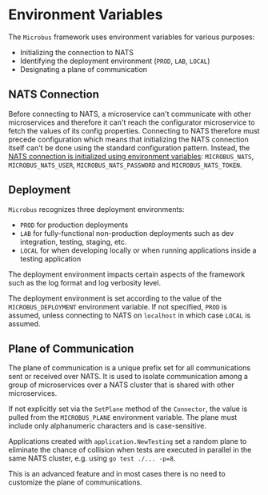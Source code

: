 # Environment Variables

The `Microbus` framework uses environment variables for various purposes:

* Initializing the connection to NATS
* Identifying the deployment environment (`PROD`, `LAB`, `LOCAL`)
* Designating a plane of communication

## NATS Connection

Before connecting to NATS, a microservice can't communicate with other microservices and therefore it can't reach the configurator microservice to fetch the values of its config properties. Connecting to NATS therefore must precede configuration which means that initializing the NATS connection itself can't be done using the standard configuration pattern. Instead, the [NATS connection is initialized using environment variables](./natsconnection.md): `MICROBUS_NATS`, `MICROBUS_NATS_USER`, `MICROBUS_NATS_PASSWORD` and `MICROBUS_NATS_TOKEN`.

## Deployment

`Microbus` recognizes three deployment environments:

* `PROD` for production deployments
* `LAB` for fully-functional non-production deployments such as dev integration, testing, staging, etc.
* `LOCAL` for when developing locally or when running applications inside a testing application

The deployment environment impacts certain aspects of the framework such as the log format and log verbosity level.

The deployment environment is set according to the value of the `MICROBUS_DEPLOYMENT` environment variable. If not specified, `PROD` is assumed, unless connecting to NATS on `localhost` in which case `LOCAL` is assumed.

## Plane of Communication

The plane of communication is a unique prefix set for all communications sent or received over NATS.
It is used to isolate communication among a group of microservices over a NATS cluster
that is shared with other microservices.

If not explicitly set via the `SetPlane` method of the `Connector`, the value is pulled from the `MICROBUS_PLANE` environment variable. The plane must include only alphanumeric characters and is case-sensitive.

Applications created with `application.NewTesting` set a random plane to eliminate the chance of collision when tests are executed in parallel in the same NATS cluster, e.g. using `go test ./... -p=8`.

This is an advanced feature and in most cases there is no need to customize the plane of communications.
